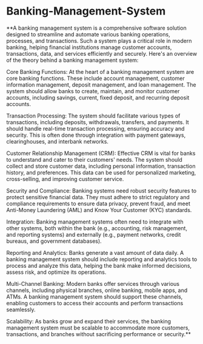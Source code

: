 # Banking-Management-System
**A banking management system is a comprehensive software solution designed to streamline and automate various banking operations, processes, and transactions. Such a system plays a critical role in modern banking, helping financial institutions manage customer accounts, transactions, data, and services efficiently and securely. Here's an overview of the theory behind a banking management system:

Core Banking Functions: At the heart of a banking management system are core banking functions. These include account management, customer information management, deposit management, and loan management. The system should allow banks to create, maintain, and monitor customer accounts, including savings, current, fixed deposit, and recurring deposit accounts.

Transaction Processing: The system should facilitate various types of transactions, including deposits, withdrawals, transfers, and payments. It should handle real-time transaction processing, ensuring accuracy and security. This is often done through integration with payment gateways, clearinghouses, and interbank networks.

Customer Relationship Management (CRM): Effective CRM is vital for banks to understand and cater to their customers' needs. The system should collect and store customer data, including personal information, transaction history, and preferences. This data can be used for personalized marketing, cross-selling, and improving customer service.

Security and Compliance: Banking systems need robust security features to protect sensitive financial data. They must adhere to strict regulatory and compliance requirements to ensure data privacy, prevent fraud, and meet Anti-Money Laundering (AML) and Know Your Customer (KYC) standards.

Integration: Banking management systems often need to integrate with other systems, both within the bank (e.g., accounting, risk management, and reporting systems) and externally (e.g., payment networks, credit bureaus, and government databases).

Reporting and Analytics: Banks generate a vast amount of data daily. A banking management system should include reporting and analytics tools to process and analyze this data, helping the bank make informed decisions, assess risk, and optimize its operations.

Multi-Channel Banking: Modern banks offer services through various channels, including physical branches, online banking, mobile apps, and ATMs. A banking management system should support these channels, enabling customers to access their accounts and perform transactions seamlessly.

Scalability: As banks grow and expand their services, the banking management system must be scalable to accommodate more customers, transactions, and branches without sacrificing performance or security.**
